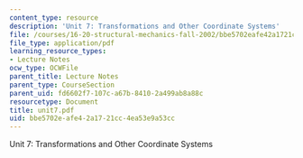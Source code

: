 ```yaml
---
content_type: resource
description: 'Unit 7: Transformations and Other Coordinate Systems'
file: /courses/16-20-structural-mechanics-fall-2002/bbe5702eafe42a1721cc4ea53e9a53cc_unit7.pdf
file_type: application/pdf
learning_resource_types:
- Lecture Notes
ocw_type: OCWFile
parent_title: Lecture Notes
parent_type: CourseSection
parent_uid: fd6602f7-107c-a67b-8410-2a499ab8a88c
resourcetype: Document
title: unit7.pdf
uid: bbe5702e-afe4-2a17-21cc-4ea53e9a53cc
---
```

Unit 7: Transformations and Other Coordinate Systems

